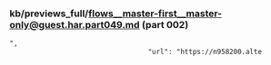 ### kb/previews_full/flows__master-first__master-only@guest.har.part049.md (part 002)

```md
",
                                  "url": "https://n958200.alte
```

```
